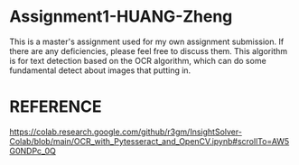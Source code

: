 # Assignment1-HUANG-Zheng
This is a master's assignment used for my own assignment submission. If there are any deficiencies, please feel free to discuss them.
This algorithm is for text detection based on the OCR algorithm, which can do some fundamental detect about images that putting in.
# REFERENCE
https://colab.research.google.com/github/r3gm/InsightSolver-Colab/blob/main/OCR_with_Pytesseract_and_OpenCV.ipynb#scrollTo=AW5G0NDPc_0Q
